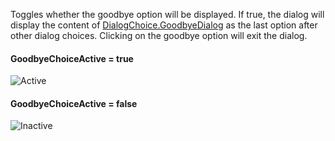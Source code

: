 Toggles whether the goodbye option will be displayed. If true, the dialog
will display the content of [DialogChoice.GoodbyeDialog](https://create.roblox.com/docs/reference/engine/classes/DialogChoice#GoodbyeDialog) as the last
option after other dialog choices. Clicking on the goodbye option will
exit the dialog.

#### GoodbyeChoiceActive = true

![Active][1]

#### GoodbyeChoiceActive = false

![Inactive][2]

[1]: https://prod.docsiteassets.roblox.com/assets/blt0364cd3284f5300c/GoodbyeChoiceActive.png
[2]: https://prod.docsiteassets.roblox.com/assets/blt4741f4f9ca92f29f/GoodbyeChoiceInactive.png